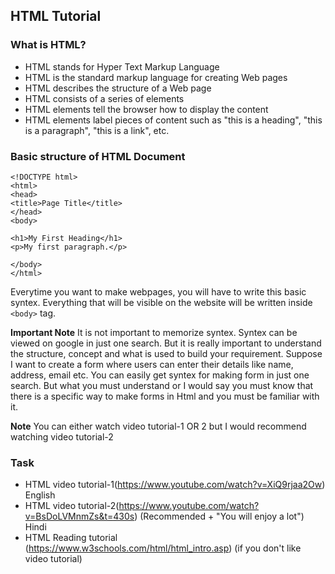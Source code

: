 ## HTML Tutorial <a name = "html"></a> 

### What is HTML?
- HTML stands for Hyper Text Markup Language
- HTML is the standard markup language for creating Web pages
- HTML describes the structure of a Web page
- HTML consists of a series of elements
- HTML elements tell the browser how to display the content
- HTML elements label pieces of content such as "this is a heading", "this is a paragraph", "this is a link", etc.


### Basic structure of HTML Document 
```
<!DOCTYPE html>
<html>
<head>
<title>Page Title</title>
</head>
<body>

<h1>My First Heading</h1>
<p>My first paragraph.</p>

</body>
</html>

```

Everytime you want to make webpages, you will have to write this basic syntex. Everything that will be visible on the website will be written inside `<body>` tag. 

**Important Note** 
It is not important to memorize syntex. Syntex can be viewed on google in just one search. But it is really important to understand the structure, concept and what is used to build your requirement. Suppose I want to create a form where users can enter their details like name, address, email etc. You can easily get syntex for making form in just one search. But what you must understand or I would say you must know that there is a specific way to make forms in Html and you must be familiar with it. 


**Note** You can either watch video tutorial-1 OR 2 but I would recommend watching video tutorial-2

### **Task**
- HTML video tutorial-1(https://www.youtube.com/watch?v=XiQ9rjaa2Ow)  English
- HTML video tutorial-2(https://www.youtube.com/watch?v=BsDoLVMnmZs&t=430s)  (Recommended + "You will enjoy a lot") Hindi
- HTML Reading tutorial (https://www.w3schools.com/html/html_intro.asp) (if you don't like video tutorial)

